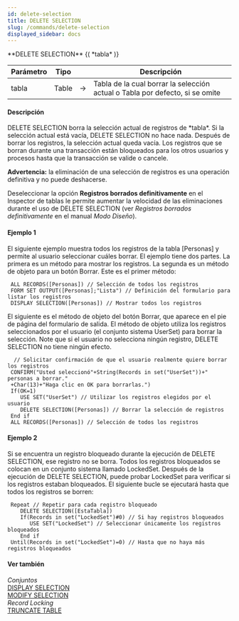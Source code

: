 ```yaml
---
id: delete-selection
title: DELETE SELECTION
slug: /commands/delete-selection
displayed_sidebar: docs
---
```


<!--REF #_command_.DELETE SELECTION.Syntax-->**DELETE SELECTION** {( *tabla* )}<!-- END REF-->
<!--REF #_command_.DELETE SELECTION.Params-->
| Parámetro | Tipo |  | Descripción |
| --- | --- | --- | --- |
| tabla | Table | &rarr; | Tabla de la cual borrar la selección actual o Tabla por defecto, si se omite |

<!-- END REF-->

#### Descripción 

<!--REF #_command_.DELETE SELECTION.Summary-->DELETE SELECTION borra la selección actual de registros de *tabla*.<!-- END REF--> Si la selección actual está vacía, DELETE SELECTION no hace nada. Después de borrar los registros, la selección actual queda vacía. Los registros que se borran durante una transacción están bloqueados para los otros usuarios y procesos hasta que la transacción se valide o cancele.

**Advertencia:** la eliminación de una selección de registros es una operación definitiva y no puede deshacerse.

Deseleccionar la opción **Registros borrados definitivamente** en el Inspector de tablas le permite aumentar la velocidad de las eliminaciones durante el uso de DELETE SELECTION (ver *Registros borrados definitivamente* en el manual *Modo Diseño*).

#### Ejemplo 1 

El siguiente ejemplo muestra todos los registros de la tabla \[Personas\] y permite al usuario seleccionar cuáles borrar. El ejemplo tiene dos partes. La primera es un método para mostrar los registros. La segunda es un método de objeto para un botón Borrar. Este es el primer método: 

```4d
 ALL RECORDS([Personas]) // Selección de todos los registros
 FORM SET OUTPUT([Personas];"Lista") // Definición del formulario para listar los registros
 DISPLAY SELECTION([Personas]) // Mostrar todos los registros
```

El siguiente es el método de objeto del botón Borrar, que aparece en el pie de página del formulario de salida. El método de objeto utiliza los registros seleccionados por el usuario (el conjunto sistema UserSet) para borrar la selección. Note que si el usuario no selecciona ningún registro, DELETE SELECTION no tiene ningún efecto.

```4d
  // Solicitar confirmación de que el usuario realmente quiere borrar los registros
 CONFIRM("Usted seleccionó"+String(Records in set("UserSet"))+" personas a borrar."
 +Char(13)+"Haga clic en OK para borrarlas.")
 If(OK=1)
    USE SET("UserSet") // Utilizar los registros elegidos por el usuario
    DELETE SELECTION([Personas]) // Borrar la selección de registros
 End if
 ALL RECORDS([Personas]) // Selección de todos los registros
```

#### Ejemplo 2 

Si se encuentra un registro bloqueado durante la ejecución de DELETE SELECTION, ese registro no se borra. Todos los registros bloqueados se colocan en un conjunto sistema llamado LockedSet. Después de la ejecución de DELETE SELECTION, puede probar LockedSet para verificar si los registros estaban bloqueados. El siguiente bucle se ejecutará hasta que todos los registros se borren:

```4d
 Repeat // Repetir para cada registro bloqueado
    DELETE SELECTION([EstaTabla])
    If(Records in set("LockedSet")#0) // Si hay registros bloqueados
       USE SET("LockedSet") // Seleccionar únicamente los registros bloqueados
    End if
 Until(Records in set("LockedSet")=0) // Hasta que no haya más registros bloqueados
```

#### Ver también 

*Conjuntos*  
[DISPLAY SELECTION](display-selection.md)  
[MODIFY SELECTION](modify-selection.md)  
*Record Locking*  
[TRUNCATE TABLE](truncate-table.md)  